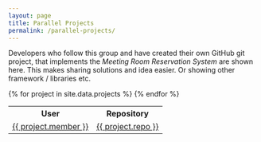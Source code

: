 ```yaml
---
layout: page
title: Parallel Projects
permalink: /parallel-projects/
---
```

Developers who follow this group and have created their own GitHub git project, that implements the _Meeting Room Reservation System_ are shown here. This makes sharing solutions and idea easier. Or showing other framework / libraries etc.

<table>
  <tr>
    <th>User</th>
    <th>Repository</th>
  </tr>
{% for project in site.data.projects %}
  <tr>
    <td>
      <a href="https://github.com/{{ project.member }}">
        {{ project.member }}
      </a>
    </td>
    <td>
      <a href="https://github.com/{{ project.member }}/{{ project.repo }}">
        {{ project.repo }}
      </a>
    </td>
  </tr>
{% endfor %}
</table>

